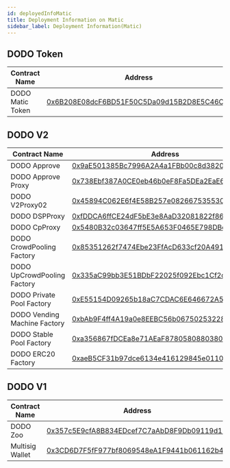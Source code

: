 ```yaml
---
id: deployedInfoMatic
title: Deployment Information on Matic 
sidebar_label: Deployment Information(Matic)
---
```


## DODO Token

| Contract Name               | Address                                                                                                              |
| -------------------------   | -------------------------------------------------------------------------------------------------------------------- |
| DODO Matic Token            | [0x6B208E08dcF6BD51F50C5Da09d15B2D8E5C46Cf2](https://explorer-mainnet.maticvigil.com/address/0x6B208E08dcF6BD51F50C5Da09d15B2D8E5C46Cf2) |

## DODO V2

| Contract Name                  | Address                                                                                                               |
| ------------------------------ | --------------------------------------------------------------------------------------------------------------------- |
| DODO Approve                   | [0x9aE501385Bc7996A2A4a1FBb00c8d3820611BCB5](https://explorer-mainnet.maticvigil.com/address/0x9aE501385Bc7996A2A4a1FBb00c8d3820611BCB5) |
| DODO Approve Proxy             | [0x738Ebf387A0CE0eb46b0eF8Fa5DEa2EaE6B1Df51](https://explorer-mainnet.maticvigil.com/address/0x738Ebf387A0CE0eb46b0eF8Fa5DEa2EaE6B1Df51) |
| DODO V2Proxy02                 | [0x45894C062E6f4E58B257e0826675355305dfef0d](https://explorer-mainnet.maticvigil.com/address/0x45894C062E6f4E58B257e0826675355305dfef0d) |
| DODO DSPProxy                  | [0xfDDCA6ffCE24dF5bE3e8AaD32081822f86178048](https://explorer-mainnet.maticvigil.com/address/0xfDDCA6ffCE24dF5bE3e8AaD32081822f86178048) |
| DODO CpProxy                   | [0x5480B32c03647ff5E5A653F0465E798DBe558B57](https://explorer-mainnet.maticvigil.com/address/0x5480B32c03647ff5E5A653F0465E798DBe558B57) |
| DODO CrowdPooling Factory      | [0x85351262f7474Ebe23FfAcD633cf20A491F1325D](https://explorer-mainnet.maticvigil.com/address/0x85351262f7474Ebe23FfAcD633cf20A491F1325D) |
| DODO UpCrowdPooling Factory    | [0x335aC99bb3E51BDbF22025f092Ebc1Cf2c5cC619](https://explorer-mainnet.maticvigil.com/address/0x335aC99bb3E51BDbF22025f092Ebc1Cf2c5cC619) |
| DODO Private Pool Factory      | [0xE55154D09265b18aC7CDAC6E646672A5460389a1](https://explorer-mainnet.maticvigil.com/address/0xE55154D09265b18aC7CDAC6E646672A5460389a1) |
| DODO Vending Machine Factory   | [0xbAb9F4ff4A19a0e8EEBC56b06750253228ffAc6E](https://explorer-mainnet.maticvigil.com/address/0xbAb9F4ff4A19a0e8EEBC56b06750253228ffAc6E) |
| DODO Stable Pool Factory       | [0xa356867fDCEa8e71AEaF87805808803806231FdC](https://explorer-mainnet.maticvigil.com/address/0xa356867fDCEa8e71AEaF87805808803806231FdC) |
| DODO ERC20 Factory             | [0xaeB5CF31b97dce6134e416129845e01106fFB177](https://explorer-mainnet.maticvigil.com/address/0xaeB5CF31b97dce6134e416129845e01106fFB177) |


## DODO V1

| Contract Name                  | Address                                                                                                               |
| ------------------------------ | --------------------------------------------------------------------------------------------------------------------  |
| DODO Zoo                       | [0x357c5E9cfA8B834EDcef7C7aAbD8F9Db09119d11](https://explorer-mainnet.maticvigil.com/address/0x357c5E9cfA8B834EDcef7C7aAbD8F9Db09119d11) |
| Multisig Wallet                | [0x3CD6D7F5fF977bf8069548eA1F9441b061162b42](https://explorer-mainnet.maticvigil.com/address/0x3CD6D7F5fF977bf8069548eA1F9441b061162b42) |

